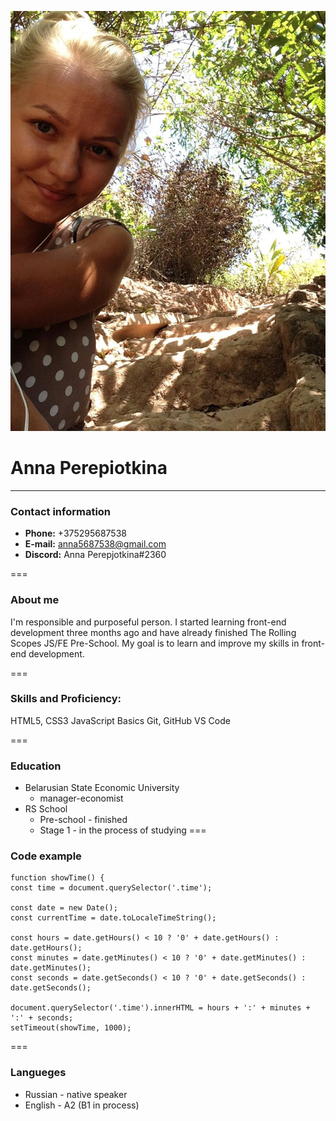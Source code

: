 ![alt-ava](img\photo_2023-03-10_20-43-46.jpg "My photo")
# Anna Perepiotkina
---
### Contact information
* __Phone:__ +375295687538
* __E-mail:__ anna5687538@gmail.com
* __Discord:__ Anna Perepjotkina#2360

===
### About me
 I'm responsible and purposeful person. I started learning front-end development three months ago and have already finished The Rolling Scopes JS/FE Pre-School. My goal is to learn and improve my skills in front-end development.

===
### Skills and Proficiency:
HTML5, CSS3
JavaScript Basics
Git, GitHub
VS Code

===
### Education
* Belarusian State Economic University
  * manager-economist
* RS School
  * Pre-school - finished
  * Stage 1 - in the process of studying
===
### Code example
```
function showTime() {
const time = document.querySelector('.time');

const date = new Date();
const currentTime = date.toLocaleTimeString();

const hours = date.getHours() < 10 ? '0' + date.getHours() : date.getHours();
const minutes = date.getMinutes() < 10 ? '0' + date.getMinutes() : date.getMinutes();
const seconds = date.getSeconds() < 10 ? '0' + date.getSeconds() : date.getSeconds();

document.querySelector('.time').innerHTML = hours + ':' + minutes + ':' + seconds;
setTimeout(showTime, 1000);
```
===
### Langueges
* Russian - native speaker
* English - A2 (B1 in process)